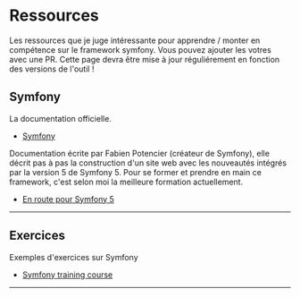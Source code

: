 # Ressources

Les ressources que je juge intéressante pour apprendre / monter en compétence sur le framework symfony.
Vous pouvez ajouter les votres avec une PR.
Cette page devra être mise à jour réguliérement en fonction des versions de l'outil !

## Symfony

La documentation officielle.
* [Symfony](https://symfony.com/doc/current/index.html)

Documentation écrite par Fabien Potencier (créateur de Symfony), elle décrit pas à pas la construction d'un site web 
avec les nouveautés intégrés par la version 5 de Symfony 5. Pour se former et prendre en main ce framework, c'est 
selon moi la meilleure formation actuellement. 
* [En route pour Symfony 5](https://symfony.com/doc/current/the-fast-track/fr/index.html)
---

## Exercices

Exemples d'exercices sur Symfony
* [Symfony training course](https://github.com/Alexandre-Peyron/symfony-training-course)

---